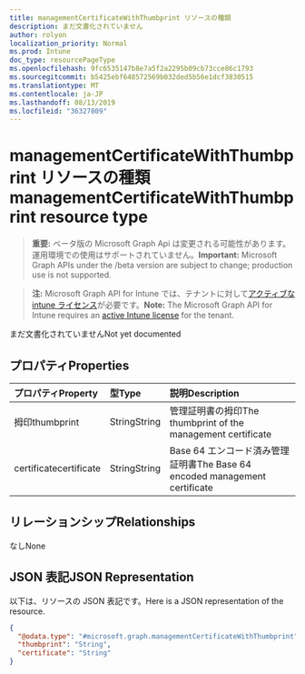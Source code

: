 ```yaml
---
title: managementCertificateWithThumbprint リソースの種類
description: まだ文書化されていません
author: rolyon
localization_priority: Normal
ms.prod: Intune
doc_type: resourcePageType
ms.openlocfilehash: 9fc6535147b8e7a5f2a2295b09cb73cce86c1793
ms.sourcegitcommit: b5425ebf648572569b032ded5b56e1dcf3830515
ms.translationtype: MT
ms.contentlocale: ja-JP
ms.lasthandoff: 08/13/2019
ms.locfileid: "36327809"
---
```

# <a name="managementcertificatewiththumbprint-resource-type"></a><span data-ttu-id="da68a-103">managementCertificateWithThumbprint リソースの種類</span><span class="sxs-lookup"><span data-stu-id="da68a-103">managementCertificateWithThumbprint resource type</span></span>

> <span data-ttu-id="da68a-104">**重要:** ベータ版の Microsoft Graph Api は変更される可能性があります。運用環境での使用はサポートされていません。</span><span class="sxs-lookup"><span data-stu-id="da68a-104">**Important:** Microsoft Graph APIs under the /beta version are subject to change; production use is not supported.</span></span>

> <span data-ttu-id="da68a-105">**注:** Microsoft Graph API for Intune では、テナントに対して[アクティブな intune ライセンス](https://go.microsoft.com/fwlink/?linkid=839381)が必要です。</span><span class="sxs-lookup"><span data-stu-id="da68a-105">**Note:** The Microsoft Graph API for Intune requires an [active Intune license](https://go.microsoft.com/fwlink/?linkid=839381) for the tenant.</span></span>

<span data-ttu-id="da68a-106">まだ文書化されていません</span><span class="sxs-lookup"><span data-stu-id="da68a-106">Not yet documented</span></span>

## <a name="properties"></a><span data-ttu-id="da68a-107">プロパティ</span><span class="sxs-lookup"><span data-stu-id="da68a-107">Properties</span></span>
|<span data-ttu-id="da68a-108">プロパティ</span><span class="sxs-lookup"><span data-stu-id="da68a-108">Property</span></span>|<span data-ttu-id="da68a-109">型</span><span class="sxs-lookup"><span data-stu-id="da68a-109">Type</span></span>|<span data-ttu-id="da68a-110">説明</span><span class="sxs-lookup"><span data-stu-id="da68a-110">Description</span></span>|
|:---|:---|:---|
|<span data-ttu-id="da68a-111">拇印</span><span class="sxs-lookup"><span data-stu-id="da68a-111">thumbprint</span></span>|<span data-ttu-id="da68a-112">String</span><span class="sxs-lookup"><span data-stu-id="da68a-112">String</span></span>|<span data-ttu-id="da68a-113">管理証明書の拇印</span><span class="sxs-lookup"><span data-stu-id="da68a-113">The thumbprint of the management certificate</span></span>|
|<span data-ttu-id="da68a-114">certificate</span><span class="sxs-lookup"><span data-stu-id="da68a-114">certificate</span></span>|<span data-ttu-id="da68a-115">String</span><span class="sxs-lookup"><span data-stu-id="da68a-115">String</span></span>|<span data-ttu-id="da68a-116">Base 64 エンコード済み管理証明書</span><span class="sxs-lookup"><span data-stu-id="da68a-116">The Base 64 encoded management certificate</span></span>|

## <a name="relationships"></a><span data-ttu-id="da68a-117">リレーションシップ</span><span class="sxs-lookup"><span data-stu-id="da68a-117">Relationships</span></span>
<span data-ttu-id="da68a-118">なし</span><span class="sxs-lookup"><span data-stu-id="da68a-118">None</span></span>

## <a name="json-representation"></a><span data-ttu-id="da68a-119">JSON 表記</span><span class="sxs-lookup"><span data-stu-id="da68a-119">JSON Representation</span></span>
<span data-ttu-id="da68a-120">以下は、リソースの JSON 表記です。</span><span class="sxs-lookup"><span data-stu-id="da68a-120">Here is a JSON representation of the resource.</span></span>
<!-- {
  "blockType": "resource",
  "@odata.type": "microsoft.graph.managementCertificateWithThumbprint"
}
-->
``` json
{
  "@odata.type": "#microsoft.graph.managementCertificateWithThumbprint",
  "thumbprint": "String",
  "certificate": "String"
}
```



